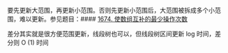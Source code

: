 
要先更新大范围，再更新小范围。否则先更新小范围后，大范围被拆成多个小范围，难以更新。参见题目：#### [1674. 使数组互补的最少操作次数](https://leetcode.cn/problems/minimum-moves-to-make-array-complementary/)

差分其实就是很方便范围更新，线段树也可以，但线段树区间更新 log 时间，差分则 O (1) 时间

